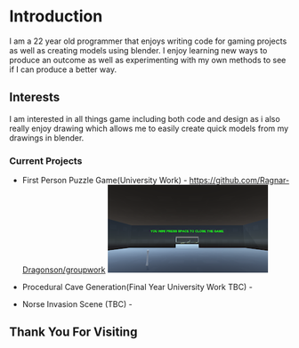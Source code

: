 # Introduction

I am a 22 year old programmer that enjoys writing code for gaming projects as well as creating models using blender.
I enjoy learning new ways to produce an outcome as well as experimenting with my own methods to see if I can produce a better way.

## Interests

I am interested in all things game including both code and design as i also really enjoy drawing which allows me to easily create quick models from my drawings in blender.

### Current Projects

*   First Person Puzzle Game(University Work) - https://github.com/Ragnar-Dragonson/groupwork
![Image2](Images/Image2.png)

*   Procedural Cave Generation(Final Year University Work TBC) -
*   Norse Invasion Scene (TBC) -

## Thank You For Visiting

